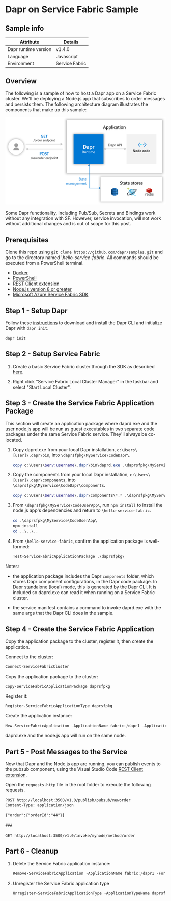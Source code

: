 # Dapr on Service Fabric Sample

## Sample info

| Attribute | Details |
|--------|--------|
| Dapr runtime version | v1.4.0 |
| Language | Javascript |
| Environment | Service Fabric |

## Overview

The following is a sample of how to host a Dapr app on a Service Fabric cluster. We'll be deploying a Node.js app that subscribes to order messages and persists them. The following architecture diagram illustrates the components that make up this sample:

![Architecture Diagram](./img/Architecture_Diagram.png)

Some Dapr functionality, including Pub/Sub, Secrets and Bindings work without any integration with SF. However, service invocation, will not work without additional changes and is out of scope for this post.

## Prerequisites

Clone this repo using `git clone https://github.com/dapr/samples.git` and go to the directory named *\hello-service-fabric*. All commands should be executed from a PowerShell terminal.

- [Docker](https://docs.docker.com/)
- [PowerShell](https://github.com/powershell/powershell)
- [REST Client extension](https://marketplace.visualstudio.com/items?itemName=humao.rest-client)
- [Node.js version 8 or greater](https://nodejs.org/en/)
- [Microsoft Azure Service Fabric SDK](https://www.microsoft.com/web/handlers/webpi.ashx?command=getinstallerredirect&appid=MicrosoftAzure-ServiceFabric-CoreSDK)

## Step 1 - Setup Dapr

Follow these [instructions](https://docs.dapr.io/getting-started/install-dapr/#install-dapr-in-self-hosted-mode) to download and install the Dapr CLI and initialize Dapr with `dapr init`.

```PowerShell
dapr init
```

## Step 2 - Setup Service Fabric

1. Create a basic Service Fabric cluster through the SDK as described [here](https://docs.microsoft.com/azure/service-fabric/service-fabric-get-started).

1. Right click "Service Fabric Local Cluster Manager" in the taskbar and select "Start Local Cluster".

## Step 3 - Create the Service Fabric Application Package

This section will create an application package where daprd.exe and the user node.js app will be run as guest executables in two separate code packages under the same Service Fabric service. They'll always be co-located.

1. Copy daprd.exe from your local Dapr installation, `c:\Users\[user]\.dapr\bin`, into `\daprsfpkg\MyService\CodeDapr\`.

   ```PowerShell
   copy c:\Users\$env:username\.dapr\bin\daprd.exe .\daprsfpkg\MyService\CodeDapr\
   ```

1. Copy the components from your local Dapr installation, `c:\Users\[user]\.dapr\components`, into `\daprsfpkg\MyService\CodeDapr\components`.

   ```PowerShell
   copy c:\Users\$env:username\.dapr\components\*.* .\daprsfpkg\MyService\CodeDapr\components\
   ```

1. From `\daprsfpkg\MyService\CodeUserApp\`, run `npm install` to install the node.js app's dependencies and return to `\hello-service-fabric`.

   ```PowerShell
   cd .\daprsfpkg\MyService\CodeUserApp\
   npm install
   cd ..\..\..
   ```

1. From `\hello-service-fabric`, confirm the application package is well-formed:

   ```PowerShell
   Test-ServiceFabricApplicationPackage .\daprsfpkg\
   ```

Notes:

- the application package includes the Dapr `components` folder, which stores Dapr component configurations, in the Dapr code package.  In Dapr standalone (local) mode, this is generated by the Dapr CLI. It is included so daprd.exe can read it when running on a Service Fabric cluster.

- the service manifest contains a command to invoke daprd.exe with the same args that the Dapr CLI does in the sample.

## Step 4 - Create the Service Fabric Application

Copy the application package to the cluster, register it, then create the application.

Connect to the cluster:

```PowerShell
Connect-ServiceFabricCluster
```

Copy the application package to the cluster:

```PowerShell
Copy-ServiceFabricApplicationPackage daprsfpkg
```

Register it:

```PowerShell
Register-ServiceFabricApplicationType daprsfpkg
```

Create the application instance:

```PowerShell
New-ServiceFabricApplication -ApplicationName fabric:/dapr1 -ApplicationTypeName daprsf -ApplicationTypeVersion 1.0
```

daprd.exe and the node.js app will run on the same node.

## Part 5 - Post Messages to the Service

Now that Dapr and the Node.js app are running, you can publish events to the pubsub component, using the Visual Studio Code [REST Client extension](https://marketplace.visualstudio.com/items?itemName=humao.rest-client).

Open the `requests.http` file in the root folder to execute the following requests.

```text
POST http://localhost:3500/v1.0/publish/pubsub/neworder
Content-Type: application/json

{"order":{"orderId":"44"}}

###

GET http://localhost:3500/v1.0/invoke/mynode/method/order
```

## Part 6 - Cleanup

1. Delete the Service Fabric application instance:

   ```PowerShell
   Remove-ServiceFabricApplication -ApplicationName fabric:/dapr1 -Force
   ```

1. Unregister the Service Fabric application type

   ```PowerShell
   Unregister-ServiceFabricApplicationType -ApplicationTypeName daprsf -ApplicationTypeVersion 1.0 -Force
   ```